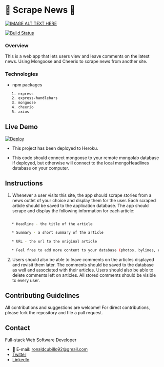 # :page_with_curl: Scrape News :page_with_curl:

[![IMAGE ALT TEXT HERE](public/img/logo.png)](https://youtu.be/RrBuQYUD4co)

[![Build Status](https://travis-ci.org/joemccann/dillinger.svg?branch=master)](https://travis-ci.org/joemccann/dillinger)

### Overview

This is a web app that lets users view and leave comments on the latest news. Using Mongoose and Cheerio to scrape news from another site.

### Technologies

- npm packages 
```sh
   1. express
   2. express-handlebars
   3. mongoose
   4. cheerio
   5. axios
```

## Live Demo

[![Deploy](https://www.herokucdn.com/deploy/button.svg)](https://radiant-tor-14793.herokuapp.com/)


- This project has been deployed to Heroku.

- This code should connect mongoose to your remote mongolab database if deployed, but otherwise will connect to the local mongoHeadlines database on your computer.

## Instructions

  1. Whenever a user visits this site, the app should scrape stories from a news outlet of your choice and display them for the user. Each scraped article should be saved to the application database. The app should scrape and display the following information for each article:
  ```sh

     * Headline - the title of the article

     * Summary - a short summary of the article

     * URL - the url to the original article

     * Feel free to add more content to your database (photos, bylines, and so on).
```     

  2. Users should also be able to leave comments on the articles displayed and revisit them later. The comments should be saved to the database as well and associated with their articles. Users should also be able to delete comments left on articles. All stored comments should be visible to every user.
  
  ## Contributing Guidelines

All contributions and suggestions are welcome! For direct contributions, please fork the repository and file a pull request.

## Contact

Full-stack Web Software Developer
   
 * :email: E-mail: ronaldcubillo92@gmail.com
 * [Twitter](https://twitter.com/rcubillo92)
 * [LinkedIn](https://linkedin.com/in/ronald-cubillo/)


